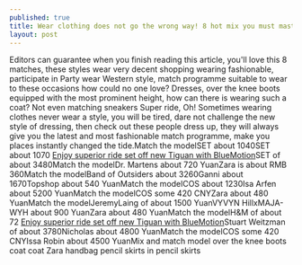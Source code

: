 ```yaml
---
published: true
title: Wear clothing does not go the wrong way! 8 hot mix you must master
layout: post
---
```

Editors can guarantee when you finish reading this article, you\'ll love this 8 matches, these styles wear very decent shopping wearing fashionable, participate in Party wear Western style, match programme suitable to wear to these occasions how could no one love? Dresses, over the knee boots equipped with the most prominent height, how can there is wearing such a coat? Not even matching sneakers Super ride, Oh! Sometimes wearing clothes never wear a style, you will be tired, dare not challenge the new style of dressing, then check out these people dress up, they will always give you the latest and most fashionable match programme, make you places instantly changed the tide.Match the modelSET about 1040SET about 1070 [Enjoy superior ride set off new Tiguan with BlueMotion](http://tedbaker.bravesites.com/entries/general/enjoy-superior-ride-set-off-new-tiguan-with-bluemotion-version-opens-new)SET of about 3480Match the modelDr. Martens about 720 YuanZara is about RMB 360Match the modelBand of Outsiders about 3260Ganni about 1670Topshop about 540 YuanMatch the modelCOS about 1230Isa Arfen about 5200 YuanMatch the modelCOS some 420 CNYZara about 480 YuanMatch the modelJeremyLaing of about 1500 YuanVYVYN HillxMAJA-WYH about 900 YuanZara about 480 YuanMatch the modelH&M of about 72 [Enjoy superior ride set off new Tiguan with BlueMotion](http://tedbaker.bravesites.com/entries/general/enjoy-superior-ride-set-off-new-tiguan-with-bluemotion-version-opens-new)Stuart Weitzman of about 3780Nicholas about 4800 YuanMatch the modelCOS some 420 CNYIssa Robin about 4500 YuanMix and match model over the knee boots coat coat Zara handbag pencil skirts in pencil skirts